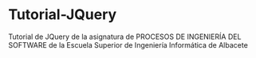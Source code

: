 # Tutorial-JQuery
Tutorial de JQuery de la asignatura de PROCESOS DE INGENIERÍA DEL SOFTWARE de la Escuela Superior de Ingeniería Informática de Albacete
